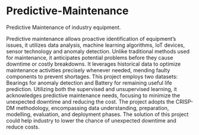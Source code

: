 # Predictive-Maintenance
Predictive Maintenance of industry equipment.

Predictive maintenance allows proactive identification of equipment’s issues, it utilizes data analysis, 
machine learning algorithms, IoT devices, sensor technology and anomaly detection. Unlike 
traditional methods used for maintenance, it anticipates potential problems before they cause 
downtime or costly breakdowns. It leverages historical data to optimize maintenance activities 
precisely whenever needed, mending faulty components to prevent shortages. This project 
employs two datasets: Bearings for anomaly detection and Battery for remaining useful life 
prediction. Utilizing both the supervised and unsupervised learning, it acknowledges predictive 
maintenance needs, focusing to minimize the unexpected downtime and reducing the cost. The 
project adopts the CRISP-DM methodology, encompassing data understanding, preparation, 
modelling, evaluation, and deployment phases. The solution of this project could help industry 
to lower the chance of unexpected downtime and reduce costs.
